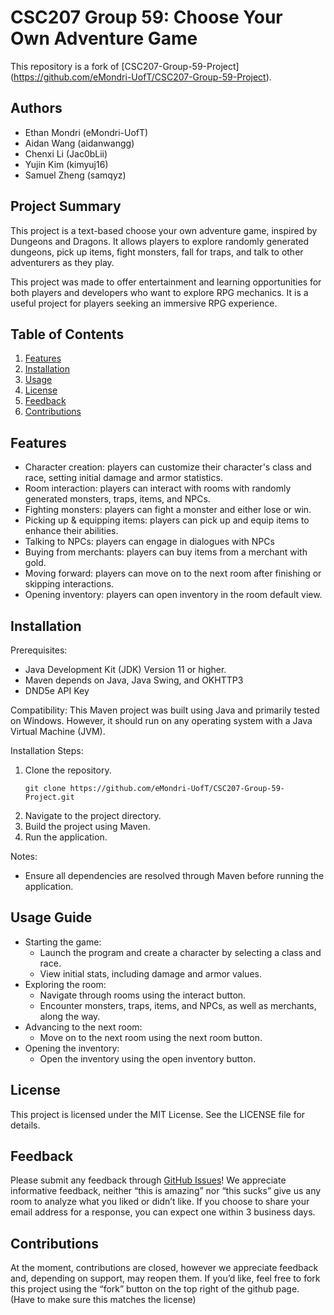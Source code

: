 # CSC207 Group 59: Choose Your Own Adventure Game

This repository is a fork of [CSC207-Group-59-Project] (https://github.com/eMondri-UofT/CSC207-Group-59-Project).

## Authors
- Ethan Mondri (eMondri-UofT)
- Aidan Wang (aidanwangg)
- Chenxi Li (Jac0bLii)
- Yujin Kim (kimyuj16)
- Samuel Zheng (samqyz)


## Project Summary
This project is a text-based choose your own adventure game, inspired by Dungeons and Dragons. 
It allows players to explore randomly generated dungeons, pick up items, fight monsters, 
fall for traps, and talk to other adventurers as they play.

This project was made to offer entertainment and learning opportunities for both players and developers 
who want to explore RPG mechanics. It is a useful project for players seeking an immersive RPG experience.


## Table of Contents
1. [Features](#features)
2. [Installation](#installation)
3. [Usage](#usage-guide)
4. [License](#license)
5. [Feedback](#feedback)
6. [Contributions](#contributions)


## Features
- Character creation: players can customize their character's class and race, setting initial damage and armor statistics.
- Room interaction: players can interact with rooms with randomly generated monsters, traps, items, and NPCs.
- Fighting monsters: players can fight a monster and either lose or win.
- Picking up & equipping items: players can pick up and equip items to enhance their abilities.
- Talking to NPCs: players can engage in dialogues with NPCs
- Buying from merchants: players can buy items from a merchant with gold.
- Moving forward: players can move on to the next room after finishing or skipping interactions.
- Opening inventory: players can open inventory in the room default view.


## Installation
Prerequisites:
- Java Development Kit (JDK) Version 11 or higher.
- Maven depends on Java, Java Swing, and OKHTTP3
- DND5e API Key

Compatibility:
This Maven project was built using Java and primarily tested on Windows. However, it should run 
on any operating system with a Java Virtual Machine (JVM).

Installation Steps:
1. Clone the repository.
   ```
   git clone https://github.com/eMondri-UofT/CSC207-Group-59-Project.git
   ```
2. Navigate to the project directory.
3. Build the project using Maven.
4. Run the application.

Notes:
- Ensure all dependencies are resolved through Maven before running the application.


## Usage Guide
- Starting the game:
  - Launch the program and create a character by selecting a class and race.
  - View initial stats, including damage and armor values.
- Exploring the room:
  - Navigate through rooms using the interact button.
  - Encounter monsters, traps, items, and NPCs, as well as merchants, along the way.
- Advancing to the next room:
  - Move on to the next room using the next room button.
- Opening the inventory:
  - Open the inventory using the open inventory button.


## License
This project is licensed under the MIT License. See the LICENSE file for details.


## Feedback
Please submit any feedback through [GitHub Issues](https://github.com/eMondri-UofT/CSC207-Group-59-Project/issues)! 
We appreciate informative feedback, neither “this is amazing” nor “this sucks” give us any room to analyze 
what you liked or didn’t like. If you choose to share your email address for a response, 
you can expect one within 3 business days.


## Contributions
At the moment, contributions are closed, however we appreciate feedback and, depending on support, 
may reopen them. If you’d like, feel free to fork this project using the “fork” button on the top right of 
the github page. (Have to make sure this matches the license)
